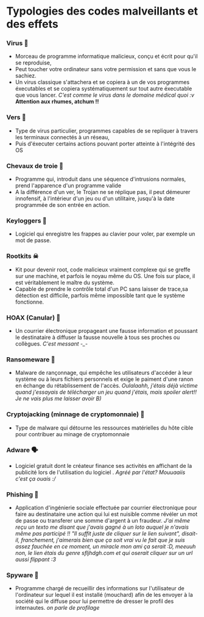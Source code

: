 # Typologies des codes malveillants et des effets
### Virus 👾
- Morceau de programme informatique malicieux, conçu et écrit pour qu'il se reproduise, 
- Peut toucher votre ordinateur sans votre permission et sans que vous le sachiez.
- Un virus classique s'attachera et se copiera à un de vos programmes éxecutables et se copiera systématiquement sur tout autre éxecutable que vous lancer.
*C'est comme le virus dans le domaine médical quoi :v* **Attention aux rhumes, atchum !!**

### Vers 🤧
- Type de virus particulier, programmes capables de se repliquer à travers les terminaux connectés à un réseau, 
- Puis d'éxecuter certains actions pouvant porter atteinte à l'intégrité des OS

### Chevaux de troie 🐴
- Programme qui, introduit dans une séquence d'intrusions normales, prend l'apparence d'un programme valide
- A la différence d'un ver, le Trojan ne se réplique pas, il peut démeurer innofensif, à l'intérieur d'un jeu ou d'un utilitaire, jusqu'à la date programmée de son entrée en action. 

### Keyloggers 👀
- Logiciel qui enregistre les frappes au clavier pour voler, par exemple un mot de passe. 

### Rootkits ☠
- Kit pour devenir root, code malicieux vraiment complexe qui se greffe sur une machine, et parfois le noyau même du OS. Une fois sur place, il est véritablement le maître du système. 
- Capable de prendre le contrôle total d'un PC sans laisser de trace,sa détection est difficile, parfois même impossible tant que le système fonctionne.

### HOAX (Canular) 🤡
- Un courrier électronique propageant une fausse information et poussant le destinataire à diffuser la fausse nouvelle à tous ses proches ou collègues. *C'est messant -_-* 

### Ransomeware 🤑
- Malware de rançonnage, qui empêche les utilisateurs d'accéder à leur système ou à leurs fichiers personnels et exige le paiment d'une ranon en échange du rétablissement de l'accès. *Oulalaahh, j'étais déjà victime quand j'essayais de télécharger un jeu quand j'étais, mais spoiler alert!! Je ne vais plus me laisser avoir B)*

### Cryptojacking (minnage de cryptomonnaie) 🐒
- Type de malware qui détourne les ressources matérielles du hôte cible pour contribuer au minage de cryptomonnaie

### Adware 🗣
- Logiciel gratuit dont le créateur finance ses activités en affichant de la publicité lors de l'utilisation du logiciel . *Agréé par l'état? Mouuaaiis c'est ça ouais :/* 

### Phishing 🎁
- Application d'ingénierie sociale effectuée par courrier électronique pour faire au destinataire une action qui lui est nuisible comme révéler un mot de passe ou transferer une somme d'argent à un fraudeur. 
*J'ai même reçu un texto me disant que j'avais gagné à un loto auquel je n'avais même pas participé !! "Il suffit juste de cliquer sur le lien suivant", disait-il, franchement, j'aimerais bien que ça soit vrai vu le fait que je suis assez fauchée en ce moment, un miracle mon ami ça serait :D, meeuuh non, le lien étais du genre sfljhdgh.com et qui oserait cliquer sur un url aussi flippant :3*

### Spyware 🦟
- Programme chargé de recueillir des informations sur l'utilisateur de l'ordinateur sur lequel il est installé (mouchard) afin de les envoyer à la société qui le diffuse pour lui permettre de dresser le profil des internautes. *on parle de profilage*

